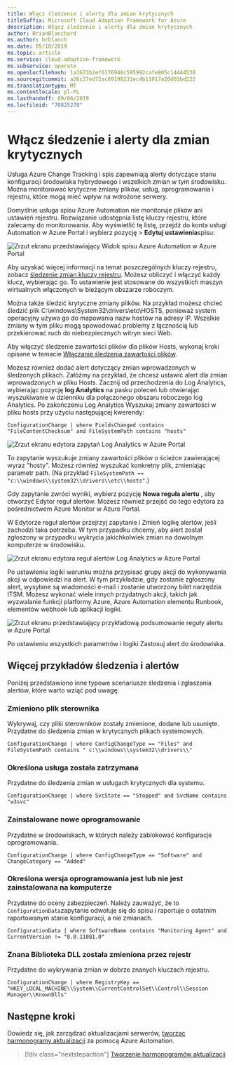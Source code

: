 ```yaml
---
title: Włącz śledzenie i alerty dla zmian krytycznych
titleSuffix: Microsoft Cloud Adoption Framework for Azure
description: Włącz śledzenie i alerty dla zmian krytycznych
author: BrianBlanchard
ms.author: brblanch
ms.date: 05/10/2019
ms.topic: article
ms.service: cloud-adoption-framework
ms.subservice: operate
ms.openlocfilehash: 1a3673b2ef6176948c595992cafe805c14444538
ms.sourcegitcommit: a26c27ed72ac89198231ec4b11917a20d03bd222
ms.translationtype: MT
ms.contentlocale: pl-PL
ms.lasthandoff: 09/06/2019
ms.locfileid: "70825278"
---
```

# <a name="enable-tracking-and-alerting-for-critical-changes"></a>Włącz śledzenie i alerty dla zmian krytycznych

Usługa Azure Change Tracking i spis zapewniają alerty dotyczące stanu konfiguracji środowiska hybrydowego i wszelkich zmian w tym środowisku. Można monitorować krytyczne zmiany plików, usług, oprogramowania i rejestru, które mogą mieć wpływ na wdrożone serwery.

Domyślnie usługa spisu Azure Automation nie monitoruje plików ani ustawień rejestru. Rozwiązanie udostępnia listę kluczy rejestru, które zalecamy do monitorowania. Aby wyświetlić tę listę, przejdź do konta usługi Automation w Azure Portal i wybierz pozycję > **Edytuj ustawienia**spisu:

![Zrzut ekranu przedstawiający Widok spisu Azure Automation w Azure Portal](./media/change-tracking1.png)

Aby uzyskać więcej informacji na temat poszczególnych kluczy rejestru, zobacz [śledzenie zmian kluczy rejestru](/azure/automation/automation-change-tracking#registry-key-change-tracking). Możesz obliczyć i włączyć każdy klucz, wybierając go. To ustawienie jest stosowane do wszystkich maszyn wirtualnych włączonych w bieżącym obszarze roboczym.

Można także śledzić krytyczne zmiany plików. Na przykład możesz chcieć śledzić plik C:\windows\System32\drivers\etc\HOSTS, ponieważ system operacyjny używa go do mapowania nazw hostów na adresy IP. Wszelkie zmiany w tym pliku mogą spowodować problemy z łącznością lub przekierować ruch do niebezpiecznych witryn sieci Web.

Aby włączyć śledzenie zawartości plików dla plików Hosts, wykonaj kroki opisane w temacie [Włączanie śledzenia zawartości plików](/azure/automation/change-tracking-file-contents#enable-file-content-tracking).

Możesz również dodać alert dotyczący zmian wprowadzonych w śledzonych plikach. Załóżmy na przykład, że chcesz ustawić alert dla zmian wprowadzonych w pliku Hosts. Zacznij od przechodzenia do Log Analytics, wybierając pozycję **log Analytics** na pasku poleceń lub otwierając wyszukiwanie w dzienniku dla połączonego obszaru roboczego log Analytics. Po zakończeniu Log Analytics Wyszukaj zmiany zawartości w pliku hosts przy użyciu następującej kwerendy:

```kusto
ConfigurationChange | where FieldsChanged contains "FileContentChecksum" and FileSystemPath contains "hosts"
```

![Zrzut ekranu edytora zapytań Log Analytics w Azure Portal](./media/change-tracking2.png)

To zapytanie wyszukuje zmiany zawartości plików o ścieżce zawierającej wyraz "hosty". Możesz również wyszukać konkretny plik, zmieniając parametr path. (Na przykład `FileSystemPath ==  "c:\\windows\\system32\\drivers\\etc\\hosts"`.)
  
Gdy zapytanie zwróci wyniki, wybierz pozycję **Nowa reguła alertu** , aby otworzyć Edytor reguł alertów. Możesz również przejść do tego edytora za pośrednictwem Azure Monitor w Azure Portal.

W Edytorze reguł alertów przejrzyj zapytanie i Zmień logikę alertów, jeśli zachodzi taka potrzeba. W tym przypadku chcemy, aby alert został zgłoszony w przypadku wykrycia jakichkolwiek zmian na dowolnym komputerze w środowisku.

![Zrzut ekranu edytora reguł alertów Log Analytics w Azure Portal](./media/change-tracking3.png)

Po ustawieniu logiki warunku można przypisać grupy akcji do wykonywania akcji w odpowiedzi na alert. W tym przykładzie, gdy zostanie zgłoszony alert, wysyłane są wiadomości e-mail i zostanie utworzony bilet narzędzia ITSM. Możesz wykonać wiele innych przydatnych akcji, takich jak wyzwalanie funkcji platformy Azure, Azure Automation elementu Runbook, elementów webhook lub aplikacji logiki.

![Zrzut ekranu przedstawiający przykładową podsumowanie reguły alertu w Azure Portal](./media/change-tracking4.png)

Po ustawieniu wszystkich parametrów i logiki Zastosuj alert do środowiska.

## <a name="more-tracking-and-alerting-examples"></a>Więcej przykładów śledzenia i alertów

Poniżej przedstawiono inne typowe scenariusze śledzenia i zgłaszania alertów, które warto wziąć pod uwagę:

### <a name="driver-file-changed"></a>Zmieniono plik sterownika

Wykrywaj, czy pliki sterowników zostały zmienione, dodane lub usunięte. Przydatne do śledzenia zmian w krytycznych plikach systemowych.

  ```kusto
  ConfigurationChange | where ConfigChangeType == "Files" and FileSystemPath contains " c:\\windows\\system32\\drivers\\"
  ```

### <a name="specific-service-stopped"></a>Określona usługa została zatrzymana

Przydatne do śledzenia zmian w usługach krytycznych dla systemu.

  ```kusto
  ConfigurationChange | where SvcState == "Stopped" and SvcName contains "w3svc"
  ```

### <a name="new-software-installed"></a>Zainstalowane nowe oprogramowanie

Przydatne w środowiskach, w których należy zablokować konfiguracje oprogramowania.

  ```kusto
  ConfigurationChange | where ConfigChangeType == "Software" and ChangeCategory == "Added"
  ```

### <a name="specific-software-version-is-or-isnt-installed-on-a-machine"></a>Określona wersja oprogramowania jest lub nie jest zainstalowana na komputerze

Przydatne do oceny zabezpieczeń. Należy zauważyć, że to `ConfigurationData`zapytanie odwołuje się do spisu i raportuje o ostatnim raportowanym stanie konfiguracji, a nie zmianach.

  ```kusto
  ConfigurationData | where SoftwareName contains "Monitoring Agent" and CurrentVersion != "8.0.11081.0"
  ```

### <a name="known-dll-changed-through-registry"></a>Znana Biblioteka DLL została zmieniona przez rejestr

Przydatne do wykrywania zmian w dobrze znanych kluczach rejestru.

  ```kusto
  ConfigurationChange | where RegistryKey == "HKEY_LOCAL_MACHINE\\System\\CurrentControlSet\\Control\\Session Manager\\KnownDlls"
  ```

## <a name="next-steps"></a>Następne kroki

Dowiedz się, jak zarządzać aktualizacjami serwerów, [tworząc harmonogramy aktualizacji](./update-schedules.md) za pomocą Azure Automation.

> [!div class="nextstepaction"]
> [Tworzenie harmonogramów aktualizacji](./update-schedules.md)
